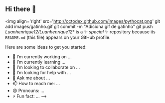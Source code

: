 ## Hi there 👋
<img align='right'
src='http://octodex.github.com/images/pythocat.png'
git add images/gatinho.gif
git commit -m "Adiciona gif de gatinho"
git push
*Luanhenrique12/Luanhenrique12** is a ✨ _special_ ✨ repository because its `README.md` (this file) appears on your GitHub profile.

Here are some ideas to get you started:

- 🔭 I’m currently working on ...
- 🌱 I’m currently learning ...
- 👯 I’m looking to collaborate on ...
- 🤔 I’m looking for help with ...
- 💬 Ask me about ...
- 📫 How to reach me: ...
- 😄 Pronouns: ...
- ⚡ Fun fact: ...
-->
